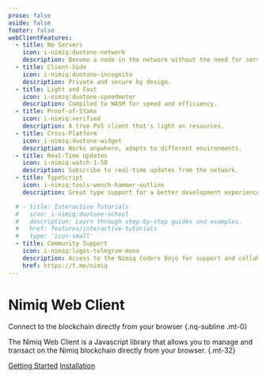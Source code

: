 ```yaml
---
prose: false
aside: false
footer: false
webClientFeatures:
  - title: No Servers
    icon: i-nimiq:duotone-network
    description: Become a node in the network without the need for servers.
  - title: Client-Side
    icon: i-nimiq:duotone-incognito
    description: Private and secure by design.
  - title: Light and Fast
    icon: i-nimiq:duotone-speedmeter
    description: Compiled to WASM for speed and efficiency.
  - title: Proof-of-Stake
    icon: i-nimiq:verified
    description: A true PoS client that's light on resources.
  - title: Cross-Platform
    icon: i-nimiq:duotone-widget
    description: Works anywhere, adapts to different environments.
  - title: Real-Time Updates
    icon: i-nimiq:watch-1-50
    description: Subscribe to real-time updates from the network.
  - title: TypeScript
    icon: i-nimiq:tools-wench-hammer-outline
    description: Great type support for a better development experience.

  # - title: Interactive Tutorials
  #   icon: i-nimiq:duotone-school
  #   description: Learn through step-by-step guides and examples.
  #   href: features/interactive-tutorials
  #   type: 'icon-small'
  - title: Community Support
    icon: i-nimiq:logos-telegram-mono
    description: Access to the Nimiq Coders Dojo for support and collaboration.
    href: https://t.me/nimiq
---
```


# Nimiq Web Client

Connect to the blockchain directly from your browser {.nq-subline .mt-0}

The Nimiq Web Client is a Javascript library that allows you to manage and transact on the Nimiq blockchain directly from your browser. {.mt-32}

<div flex="~ gap-x-16 gap-y-12 wrap" mt-36 class="nq-raw">
  <a href="./getting-started" nq-pill-blue nq-arrow>Getting Started</a>
  <!-- <a href="./getting-started" nq-pill-tertiary>Tutorials</a> -->
  <a href="./installation" nq-pill-tertiary>Installation</a>
</div>

<NqGrid f-my-xl :cards="$frontmatter.webClientFeatures"  />
